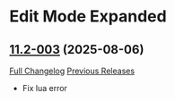 # Edit Mode Expanded

## [11.2-003](https://github.com/teelolws/EditModeExpanded/tree/11.2-003) (2025-08-06)
[Full Changelog](https://github.com/teelolws/EditModeExpanded/compare/11.2-002...11.2-003) [Previous Releases](https://github.com/teelolws/EditModeExpanded/releases)

- Fix lua error  
